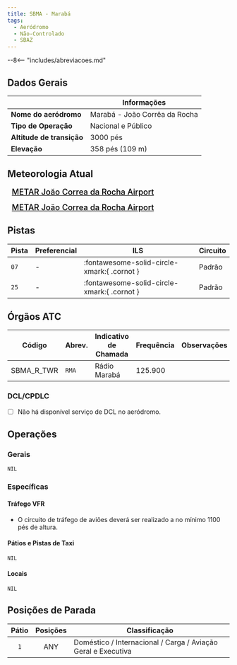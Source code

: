 ```yaml
---
title: SBMA - Marabá
tags:
  - Aeródromo
  - Não-Controlado
  - SBAZ
---
```


--8<-- "includes/abreviacoes.md"

## Dados Gerais

|                              | Informações                                 |
|------------------------------|---------------------------------------------|
| **Nome do aeródromo**        | Marabá - João Corrêa da Rocha               |
| **Tipo de Operação**         | Nacional e Público                          |
| **Altitude de transição**    | 3000 pés                                    |
| **Elevação**                 | 358 pés (109 m)                             |

## Meteorologia Atual

<a href="https://metar-taf.com/pt/SBMA" target="_blank" id="metartaf-LkzIl7SM"  style="font-size:18px; font-weight:500; color:#000; width:300px; height:435px; display:var(--show-dark); background-color: var(--md-default-bg-color); padding: 10px; margin: 0 0px 0.5em;">METAR João Correa da Rocha Airport</a>
<script async defer crossorigin="anonymous" src="https://metar-taf.com/pt/embed-js/SBMA?u=56997&bg_color=182061&qnh=hPa&rh=rh&target=LkzIl7SM"></script>
<a href="https://metar-taf.com/pt/SBMA" target="_blank" id="metartaf-LkzIl7SN" style="font-size:18px; font-weight:500; color:#000; width:300px; height:435px; display:var(--show-light); background-color: var(--md-default-bg-color); padding: 10px; margin: 0 0px 0.5em;">METAR João Correa da Rocha Airport</a>
<script async defer crossorigin="anonymous" src="https://metar-taf.com/pt/embed-js/SBMA?u=56997&qnh=hPa&rh=rh&target=LkzIl7SN"></script>

## Pistas

| Pista | Preferencial  | ILS                                         | Circuito   |
|-------|---------------|---------------------------------------------|------------|
| `07`  | -             | :fontawesome-solid-circle-xmark:{ .cornot } | Padrão     |
| `25`  | -             | :fontawesome-solid-circle-xmark:{ .cornot } | Padrão     | 

## Órgãos ATC

| Código     | Abrev. | Indicativo de Chamada | Frequência | Observações |
| ---------- | ------ | --------------------- | ---------- | ----------- |
| SBMA_R_TWR | `RMA`  | Rádio Marabá          | 125.900    |             |

### DCL/CPDLC

- [ ] Não há disponível serviço de DCL no aeródromo.

## Operações

### Gerais

`NIL`

### Específicas

#### Tráfego VFR

- O circuito de tráfego de aviões deverá ser realizado a no mínimo 1100 pés de altura.

#### Pátios e Pistas de Taxi

`NIL`

#### Locais

`NIL`

## Posições de Parada

| Pátio     | Posições  | Classificação                     |
|:---------:|:---------:|-----------------------------------|
| `1`       | ANY       | Doméstico / Internacional / Carga / Aviação Geral e Executiva |